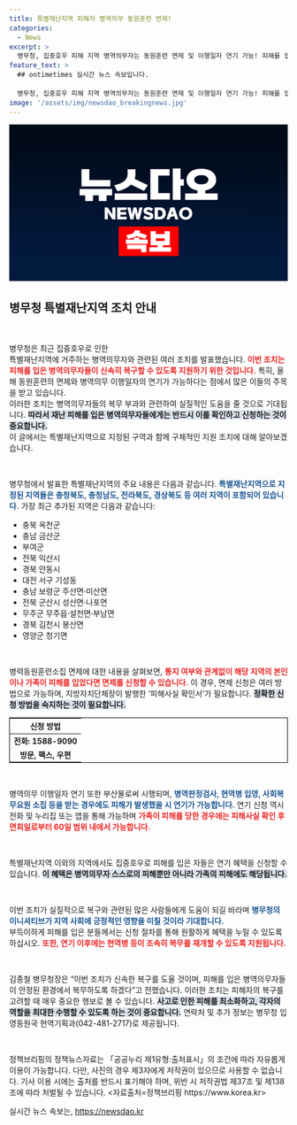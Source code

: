 ```yaml
---
title: 특별재난지역 피해자 병역의무 동원훈련 면제!
categories:
  - News
excerpt: >
  병무청, 집중호우 피해 지역 병역의무자는 동원훈련 면제 및 이행일자 연기 가능! 피해를 입은 본인 또는 가족이라면 손쉽게 신청할 수 있어, 자세한 내용 확인하고 꼭 챙기세요!
feature_text: >
  ## ontimetimes 실시간 뉴스 속보입니다.

  병무청, 집중호우 피해 지역 병역의무자는 동원훈련 면제 및 이행일자 연기 가능! 피해를 입은 본인 또는 가족이라면 손쉽게 신청할 수 있어, 자세한 내용 확인하고 꼭 챙기세요!
image: '/assets/img/newsdao_breakingnews.jpg'
---
```


<p><img src="/assets/img/newsdao_breakingnews.jpg" alt="ontimetimes 속보" /></p>

<h2 data-ke-size="size26">병무청 특별재난지역 조치 안내</h2>

<p data-ke-size="size16">&nbsp;</p>

<p>병무청은 최근 집중호우로 인한<br> 특별재난지역에 거주하는 병역의무자와 관련된 여러 조치를 발표했습니다. <b><span style="color: #ee2323;">이번 조치는 피해를 입은 병역의무자들이 신속히 복구할 수 있도록 지원하기 위한 것입니다.</span></b> 특히, 올해 동원훈련의 면제와 병역의무 이행일자의 연기가 가능하다는 점에서 많은 이들의 주목을 받고 있습니다.<br> 이러한 조치는 병역의무자들의 복무 부과와 관련하여 실질적인 도움을 줄 것으로 기대됩니다. <b><span style="background-color: #21538527;">따라서 재난 피해를 입은 병역의무자들에게는 반드시 이를 확인하고 신청하는 것이 중요합니다.</span></b><br> 이 글에서는 특별재난지역으로 지정된 구역과 함께 구체적인 지원 조치에 대해 알아보겠습니다.</p>

<p data-ke-size="size16">&nbsp;</p>

<p>병무청에서 발표한 특별재난지역의 주요 내용은 다음과 같습니다. <b><span style="color: #1a5490;">특별재난지역으로 지정된 지역들은 충청북도, 충청남도, 전라북도, 경상북도 등 여러 지역이 포함되어 있습니다.</span></b> 가장 최근 추가된 지역은 다음과 같습니다:</p>

<ul>
    <li>충북 옥천군</li>
    <li>충남 금산군</li>
    <li>부여군</li>
    <li>전북 익산시</li>
    <li>경북 안동시</li>
    <li>대전 서구 기성동</li>
    <li>충남 보령군 주산면·미산면</li>
    <li>전북 군산시 성산면·나포면</li>
    <li>무주군 무주읍·설천면·부남면</li>
    <li>경북 김천시 봉산면</li>
    <li>영양군 청기면</li>
</ul>

<p data-ke-size="size16">&nbsp;</p>

<p>병력동원훈련소집 면제에 대한 내용을 살펴보면, <b><span style="color: #ee2323;">통지 여부와 관계없이 해당 지역의 본인이나 가족이 피해를 입었다면 면제를 신청할 수 있습니다.</span></b> 이 경우, 면제 신청은 여러 방법으로 가능하며, 지방자치단체장이 발행한 ‘피해사실 확인서’가 필요합니다. <b><span style="background-color: #21538527;">정확한 신청 방법을 숙지하는 것이 필요합니다.</span></b></p>

<table style="width: 100%; border: 1px solid black;">
    <thead>
        <tr>
            <th style="text-align: center; height: 20px;">신청 방법</th>
        </tr>
    </thead>
    <tbody>
        <tr>
            <td style="text-align: center; height: 17px;"><b>전화: 1588-9090</b></td>
        </tr>
        <tr>
            <td style="text-align: center; height: 17px;"><b>방문, 팩스, 우편</b></td>
        </tr>
    </tbody>
</table>

<p data-ke-size="size16">&nbsp;</p>

<p>병역의무 이행일자 연기 또한 부산물로써 시행되며, <b><span style="color: #1a5490;">병역판정검사, 현역병 입영, 사회복무요원 소집 등을 받는 경우에도 피해가 발생했을 시 연기가 가능합니다.</span></b> 연기 신청 역시 전화 및 누리집 또는 앱을 통해 가능하며 <b><span style="color: #ee2323;">가족이 피해를 당한 경우에는 피해사실 확인 후 면회일로부터 60일 범위 내에서 가능합니다.</span></b></p>

<p data-ke-size="size16">&nbsp;</p>

<p>특별재난지역 이외의 지역에서도 집중호우로 피해를 입은 자들은 연기 혜택을 신청할 수 있습니다. <b><span style="background-color: #21538527;">이 혜택은 병역의무자 스스로의 피해뿐만 아니라 가족의 피해에도 해당됩니다.</span></b></p>

<p data-ke-size="size16">&nbsp;</p>

<p>이번 조치가 실질적으로 복구와 관련된 많은 사람들에게 도움이 되길 바라며 <b><span style="color: #1a5490;">병무청의 이니셔티브가 지역 사회에 긍정적인 영향을 미칠 것이라 기대합니다.</span></b><br />
부득이하게 피해를 입은 분들께서는 신청 절차를 통해 원활하게 혜택을 누릴 수 있도록 하십시오. <b><span style="color: #ee2323;">또한, 연기 이후에는 현역병 등이 조속히 복무를 재개할 수 있도록 지원됩니다.</span></b> </p>

<p data-ke-size="size16">&nbsp;</p>

<p>김종철 병무청장은 “이번 조치가 신속한 복구를 도울 것이며, 피해를 입은 병역의무자들이 안정된 환경에서 복무하도록 하겠다”고 전했습니다. 이러한 조치는 피해자의 복구를 고려할 때 매우 중요한 행보로 볼 수 있습니다. <b><span style="background-color: #21538527;">사고로 인한 피해를 최소화하고, 각자의 역할을 최대한 수행할 수 있도록 하는 것이 중요합니다.</span></b> 연락처 및 추가 정보는 병무청 입영동원국 현역기획과(042-481-2717)로 제공됩니다.</p>

<p data-ke-size="size16">&nbsp;</p> 

<p>정책브리핑의 정책뉴스자료는 「공공누리 제1유형:출처표시」의 조건에 따라 자유롭게 이용이 가능합니다. 다만, 사진의 경우 제3자에게 저작권이 있으므로 사용할 수 없습니다. 기사 이용 시에는 출처를 반드시 표기해야 하며, 위반 시 저작권법 제37조 및 제138조에 따라 처벌될 수 있습니다. &lt;자료출처=정책브리핑 https://www.korea.kr></p>
실시간 뉴스 속보는, <a href="https://newsdao.kr" rel="dofollow">https://newsdao.kr</a>


